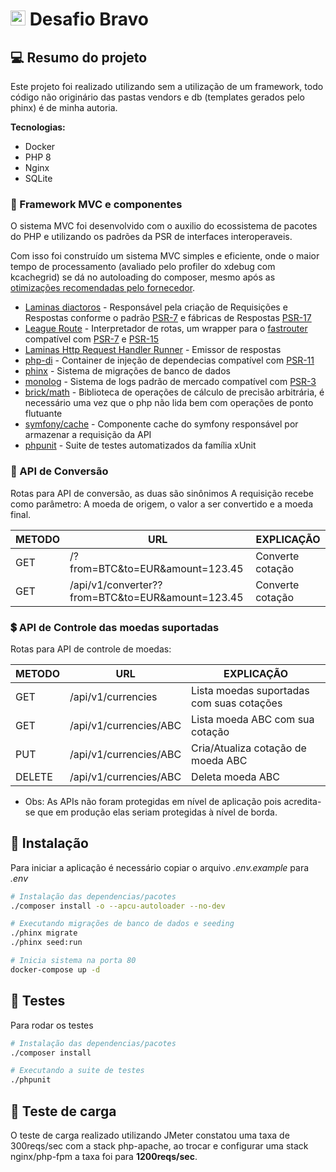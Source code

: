 # <img src="https://avatars1.githubusercontent.com/u/7063040?v=4&s=200.jpg" alt="Hurb" width="24" /> Desafio Bravo

## 💻 Resumo do projeto

Este projeto foi realizado utilizando sem a utilização de um framework, todo código não originário das pastas vendors e db (templates gerados pelo phinx) é de minha autoria.

**Tecnologias:**

- Docker
- PHP 8
- Nginx
- SQLite

### 📑 Framework MVC e componentes

O sistema MVC foi desenvolvido com o auxilio do ecossistema de pacotes do PHP e utilizando os padrões da PSR de interfaces interoperaveis.

Com isso foi construído um sistema MVC simples e eficiente, onde o maior tempo de processamento (avaliado pelo profiler do xdebug com kcachegrid) se dá no autoloading do composer, mesmo após as [otimizações recomendadas pelo fornecedor](https://getcomposer.org/doc/articles/autoloader-optimization.md).

- [Laminas diactoros](https://docs.laminas.dev/laminas-diactoros/) - Responsável pela criação de Requisições e Respostas conforme o padrão [PSR-7](https://www.php-fig.org/psr/psr-7/) e fábricas de Respostas [PSR-17](https://www.php-fig.org/psr/psr-17/)
- [League Route](https://route.thephpleague.com/) - Interpretador de rotas, um wrapper para o [fastrouter](https://github.com/nikic/FastRoute) compatível com [PSR-7](https://www.php-fig.org/psr/psr-7/) e [PSR-15](https://www.php-fig.org/psr/psr-15/)
- [Laminas Http Request Handler Runner](https://docs.laminas.dev/laminas-httphandlerrunner/) - Emissor de respostas
- [php-di](https://php-di.org/) - Container de injeção de dependecias compatível com [PSR-11](https://www.php-fig.org/psr/psr-11/)
- [phinx](https://phinx.org/) - Sistema de migrações de banco de dados
- [monolog](https://github.com/Seldaek/monolog) - Sistema de logs padrão de mercado compatível com [PSR-3](https://www.php-fig.org/psr/psr-3/)
- [brick/math](https://github.com/brick/math) - Biblioteca de operações de cálculo de precisão arbitrária, é necessário uma vez que o php não lida bem com operações de ponto flutuante
- [symfony/cache](https://symfony.com/doc/current/components/cache.html) - Componente cache do symfony responsável por armazenar a requisição da API
- [phpunit](https://phpunit.de/) - Suite de testes automatizados da família xUnit

### 💱 API de Conversão

Rotas para API de conversão, as duas são sinônimos
A requisição recebe como parâmetro: A moeda de origem, o valor a ser convertido e a moeda final.


| METODO | URL                                                  | EXPLICAÇÃO       |
|--------|------------------------------------------------------|------------------|
| GET    | /?from=BTC&to=EUR&amount=123.45                      | Converte cotação |
| GET    | /api/v1/converter??from=BTC&to=EUR&amount=123.45     | Converte cotação |

### 💲 API de Controle das moedas suportadas

Rotas para API de controle de moedas:

| METODO | URL                    | EXPLICAÇÃO                                |
|--------|------------------------|-------------------------------------------|
| GET    | /api/v1/currencies     | Lista moedas suportadas com suas cotações |
| GET    | /api/v1/currencies/ABC | Lista moeda ABC com sua cotação           |
| PUT    | /api/v1/currencies/ABC | Cria/Atualiza cotação de moeda ABC        |
| DELETE | /api/v1/currencies/ABC | Deleta moeda ABC                          |

* Obs: As APIs não foram protegidas em nível de aplicação pois acredita-se que em produção elas seriam protegidas à nível de borda.

## 🔧 Instalação

Para iniciar a aplicação é necessário copiar o arquivo _.env.example_ para _.env_

```bash
# Instalação das dependencias/pacotes
./composer install -o --apcu-autoloader --no-dev

# Executando migrações de banco de dados e seeding
./phinx migrate
./phinx seed:run

# Inicia sistema na porta 80
docker-compose up -d
```

## 🔨 Testes

Para rodar os testes

```bash
# Instalação das dependencias/pacotes
./composer install

# Executando a suite de testes
./phpunit
```

## 🎯 Teste de carga

O teste de carga realizado utilizando JMeter constatou uma taxa de 300reqs/sec com a stack php-apache, ao trocar e configurar uma stack nginx/php-fpm a taxa foi para **1200reqs/sec**.
